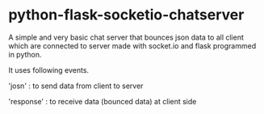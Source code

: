 # python-flask-socketio-chatserver

A simple and very basic chat server that bounces json data to all client which are connected to server made with socket.io and flask programmed in python.

It uses following events.

'josn' : to send data from client to server

'response' : to receive data (bounced data) at client side 


